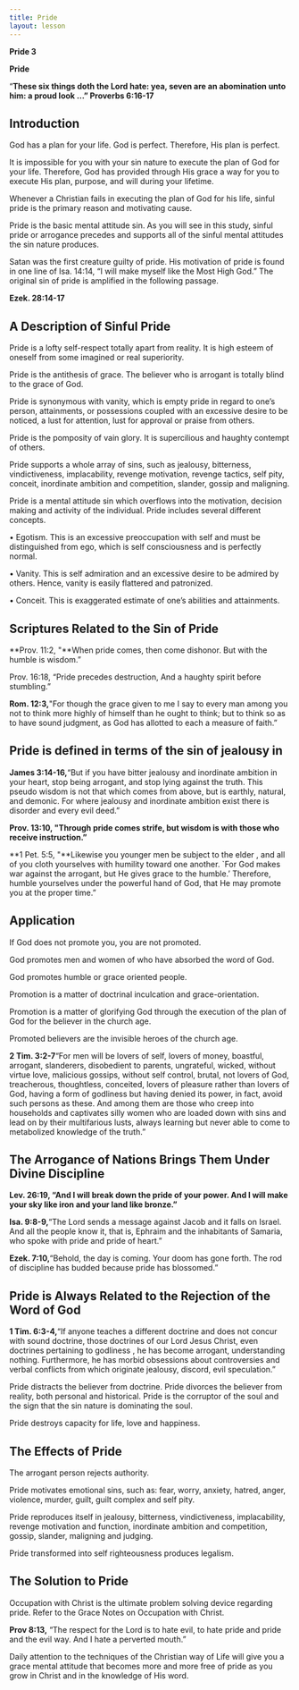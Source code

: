 ```yaml
---
title: Pride
layout: lesson
---
```



**Pride 3**

**Pride**

“**These six things doth the Lord hate: yea, seven are an abomination
unto him: a proud look …” Proverbs 6:16-17**

Introduction
------------

God has a plan for your life. God is perfect. Therefore, His plan is
perfect.

It is impossible for you with your sin nature to execute the plan of God
for your life. Therefore, God has provided through His grace a way for
you to execute His plan, purpose, and will during your lifetime.

Whenever a Christian fails in executing the plan of God for his life,
sinful pride is the primary reason and motivating cause.

Pride is the basic mental attitude sin. As you will see in this study,
sinful pride or arrogance precedes and supports all of the sinful mental
attitudes the sin nature produces.

Satan was the first creature guilty of pride. His motivation of pride is
found in one line of Isa. 14:14, “I will make myself like the Most High
God.” The original sin of pride is amplified in the following passage.

**Ezek. 28:14-17**

A Description of Sinful Pride
-----------------------------

Pride is a lofty self-respect totally apart from reality. It is high
esteem of oneself from some imagined or real superiority.

Pride is the antithesis of grace. The believer who is arrogant is
totally blind to the grace of God.

Pride is synonymous with vanity, which is empty pride in regard to one’s
person, attainments, or possessions coupled with an excessive desire to
be noticed, a lust for attention, lust for approval or praise from
others.

Pride is the pomposity of vain glory. It is supercilious and haughty
contempt of others.

Pride supports a whole array of sins, such as jealousy, bitterness,
vindictiveness, implacability, revenge motivation, revenge tactics, self
pity, conceit, inordinate ambition and competition, slander, gossip and
maligning.

Pride is a mental attitude sin which overflows into the motivation,
decision making and activity of the individual. Pride includes several
different concepts.

• Egotism. This is an excessive preoccupation with self and must be
distinguished from ego, which is self consciousness and is perfectly
normal.

• Vanity. This is self admiration and an excessive desire to be admired
by others. Hence, vanity is easily flattered and patronized.

• Conceit. This is exaggerated estimate of one’s abilities and
attainments.

Scriptures Related to the Sin of Pride
--------------------------------------

**Prov. 11:2, "**When pride comes, then come dishonor. But with the
humble is wisdom.”

Prov. 16:18, “Pride precedes destruction, And a haughty spirit before
stumbling.”

**Rom. 12:3,**"For though the grace given to me I say to every man among
you not to think more highly of himself than he ought to think; but to
think so as to have sound judgment, as God has allotted to each a
measure of faith.”

Pride is defined in terms of the sin of jealousy in
---------------------------------------------------

**James 3:14-16,**“But if you have bitter jealousy and inordinate
ambition in your heart, stop being arrogant, and stop lying against the
truth. This pseudo wisdom is not that which comes from above, but is
earthly, natural, and demonic. For where jealousy and inordinate
ambition exist there is disorder and every evil deed.”

**Prov. 13:10, "**Through pride comes strife, but wisdom is with those
who receive instruction**.”**

**1 Pet. 5:5, "**Likewise you younger men be subject to the elder , and
all of you cloth yourselves with humility toward one another. \`For God
makes war against the arrogant, but He gives grace to the humble.’
Therefore, humble yourselves under the powerful hand of God, that He may
promote you at the proper time.”

Application
-----------

If God does not promote you, you are not promoted.

God promotes men and women of who have absorbed the word of God.

God promotes humble or grace oriented people.

Promotion is a matter of doctrinal inculcation and grace-orientation.

Promotion is a matter of glorifying God through the execution of the
plan of God for the believer in the church age.

Promoted believers are the invisible heroes of the church age.

**2 Tim. 3:2-7**“For men will be lovers of self, lovers of money,
boastful, arrogant, slanderers, disobedient to parents, ungrateful,
wicked, without virtue love, malicious gossips, without self control,
brutal, not lovers of God, treacherous, thoughtless, conceited, lovers
of pleasure rather than lovers of God, having a form of godliness but
having denied its power, in fact, avoid such persons as these. And among
them are those who creep into households and captivates silly women who
are loaded down with sins and lead on by their multifarious lusts,
always learning but never able to come to metabolized knowledge of the
truth.”

The Arrogance of Nations Brings Them Under Divine Discipline
------------------------------------------------------------

**Lev. 26:19, “And I will break down the pride of your power. And I will
make your sky like iron and your land like bronze.”**

**Isa. 9:8-9,**“The Lord sends a message against Jacob and it falls on
Israel. And all the people know it, that is, Ephraim and the inhabitants
of Samaria, who spoke with pride and pride of heart.”

**Ezek. 7:10,**“Behold, the day is coming. Your doom has gone forth. The
rod of discipline has budded because pride has blossomed.”

Pride is Always Related to the Rejection of the Word of God
-----------------------------------------------------------

**1 Tim. 6:3-4,**“If anyone teaches a different doctrine and does not
concur with sound doctrine, those doctrines of our Lord Jesus Christ,
even doctrines pertaining to godliness , he has become arrogant,
understanding nothing. Furthermore, he has morbid obsessions about
controversies and verbal conflicts from which originate jealousy,
discord, evil speculation.”

Pride distracts the believer from doctrine. Pride divorces the believer
from reality, both personal and historical. Pride is the corruptor of
the soul and the sign that the sin nature is dominating the soul.

Pride destroys capacity for life, love and happiness.

The Effects of Pride
--------------------

The arrogant person rejects authority.

Pride motivates emotional sins, such as: fear, worry, anxiety, hatred,
anger, violence, murder, guilt, guilt complex and self pity.

Pride reproduces itself in jealousy, bitterness, vindictiveness,
implacability, revenge motivation and function, inordinate ambition and
competition, gossip, slander, maligning and judging.

Pride transformed into self righteousness produces legalism.

The Solution to Pride
---------------------

Occupation with Christ is the ultimate problem solving device regarding
pride. Refer to the Grace Notes on Occupation with Christ.

**Prov 8:13,** “The respect for the Lord is to hate evil, to hate pride
and pride and the evil way. And I hate a perverted mouth.”

Daily attention to the techniques of the Christian way of Life will give
you a grace mental attitude that becomes more and more free of pride as
you grow in Christ and in the knowledge of His word.

